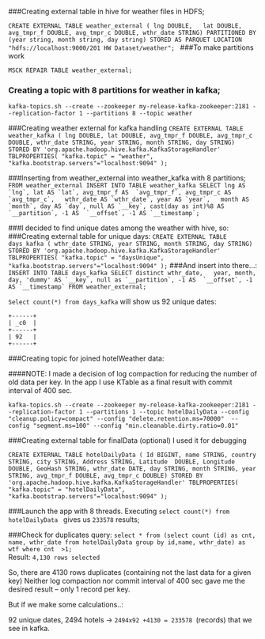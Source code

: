 ###Creating external table in hive for weather files in HDFS;

`CREATE EXTERNAL TABLE weather_external (
lng DOUBLE,  
lat DOUBLE,  
avg_tmpr_f DOUBLE,
avg_tmpr_c DOUBLE,
wthr_date STRING)
PARTITIONED BY (year string, month string, day string)
STORED AS PARQUET
LOCATION "hdfs://localhost:9000/201 HW Dataset/weather";
`
###To make partitions work

`MSCK REPAIR TABLE weather_external;`

### Creating a topic with 8 partitions for weather in kafka;

`kafka-topics.sh --create --zookeeper my-release-kafka-zookeeper:2181 --replication-factor 1 --partitions 8 --topic weather`

###Creating weather external for kafka handling
`CREATE EXTERNAL TABLE weather_kafka (
lng DOUBLE,
lat DOUBLE,
avg_tmpr_f DOUBLE,
avg_tmpr_c DOUBLE,
wthr_date STRING,
year STRING,
month STRING,
day STRING)
STORED BY 'org.apache.hadoop.hive.kafka.KafkaStorageHandler'
TBLPROPERTIES(
"kafka.topic" = "weather",
"kafka.bootstrap.servers"="localhost:9094"
);`

###Inserting from weather_external into weather_kafka with 8 partitions;
``FROM weather_external
INSERT INTO TABLE weather_kafka
SELECT
lng AS `lng`,
lat AS `lat`,
avg_tmpr_f AS  `avg_tmpr_f`,
avg_tmpr_c AS `avg_tmpr_c`,  
wthr_date AS `wthr_date`,
year AS `year`,  
month AS `month`,
day AS `day`,
null AS `__key`,
cast(day as int)%8 AS `__partition`,
-1 AS  `__offset`,
-1 AS `__timestamp`;``

###I decided to find unique dates among the weather with hive, so:
###Creating external table for unique days:
`CREATE EXTERNAL TABLE days_kafka (
wthr_date STRING,
year STRING,
month STRING,
day STRING)
STORED BY 'org.apache.hadoop.hive.kafka.KafkaStorageHandler'
TBLPROPERTIES(
"kafka.topic" = "daysUnique",
"kafka.bootstrap.servers"="localhost:9094"
);`
###And insert into there…:
``INSERT INTO TABLE days_kafka
SELECT distinct wthr_date,  
year,
month,
day,
'dummy' AS `__key`,
null as `__partition`,
-1 AS  `__offset`,
-1 AS `__timestamp`
FROM weather_external;``

`Select count(*) from days_kafka` will show us 92 unique dates:

`+------+`  
`| _c0  |`  
`+------+`  
`| 92   |`  
`+------+`


###Creating topic for joined hotelWeather data:

####NOTE: I made a decision of log compaction for reducing the number of old data per key.
In the app I use KTable as a final result with commit interval of 400 sec.

`kafka-topics.sh --create --zookeeper my-release-kafka-zookeeper:2181 --replication-factor 1 --partitions 1 --topic hotelDailyData --config "cleanup.policy=compact" --config "delete.retention.ms=70000"  --config "segment.ms=100" --config "min.cleanable.dirty.ratio=0.01"  
`  

###Creating external table for finalData (optional) I used it for debugging

`CREATE EXTERNAL TABLE hotelDailyData (
Id BIGINT,
name STRING,
country STRING,
city STRING,
Address STRING,
Latitude  DOUBLE,
Longitude DOUBLE,
GeoHash STRING,
wthr_date DATE,
day STRING,
month STRING,
year STRING,
avg_tmpr_f DOUBLE,
avg_tmpr_c DOUBLE)
STORED BY 'org.apache.hadoop.hive.kafka.KafkaStorageHandler'
TBLPROPERTIES(
"kafka.topic" = "hotelDailyData",
"kafka.bootstrap.servers"="localhost:9094"
);`

###Launch the app with 8 threads.
Executing `select count(*) from hotelDailyData ` gives us `233578` results;

###Check for duplicates query:
`select * from (select count (id) as cnt, name, wthr_date from hotelDailyData group by id,name, wthr_date) as wtf where cnt  >1; `  
Result: `4,130 rows selected`  

So, there are 4130 rows duplicates (containing not the last data for a given key)
Neither log compaction nor commit interval of 400 sec gave me the desired result – only 1 record per key.

But if we make some calculations..:

92 unique dates, 2494 hotels ->  `2494x92 +4130 = 233578 `(records) that we see in kafka.
